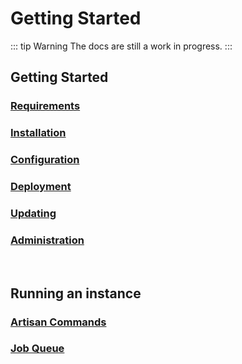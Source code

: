 # Getting Started

::: tip Warning
The docs are still a work in progress.
:::

## Getting Started
### [Requirements](requirements.md)
### [Installation](installation.md)
### [Configuration](configuration.md)
### [Deployment](deployment.md)
### [Updating](updating.md)
### [Administration](administration.md)

<br>

## Running an instance
### [Artisan Commands](running-an-instance/artisan-command.md)
### [Job Queue](running-an-instance/job-queue.md)
